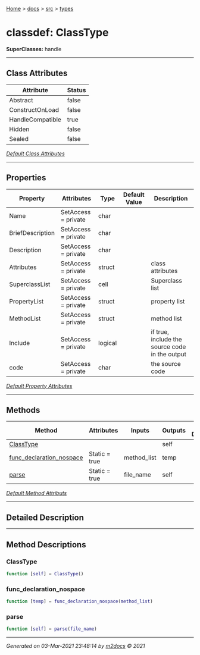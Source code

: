 [Home](../../index.md) > [docs](../../docs_index.md) > [src](../src_index.md) > [types](types_index.md)  


# classdef: ClassType

**SuperClasses:** handle



 ***

## Class Attributes

| Attribute         | Status   | 
| ----------------- | -------- | 
| Abstract | false | 
| ConstructOnLoad | false | 
| HandleCompatible | true | 
| Hidden | false | 
| Sealed | false | 


[*Default Class Attributes*](https://www.mathworks.com/help/matlab/matlab_oop/class-attributes.html)

 ***

## Properties

| Property | Attributes  | Type | Default Value | Description |
| -------- | ----------- | ---- | ------------- | ----------- |
| Name | SetAccess = private | char |  |  |
| BriefDescription | SetAccess = private | char |  |  |
| Description | SetAccess = private | char |  |  |
| Attributes | SetAccess = private | struct |  | class attributes |
| SuperclassList | SetAccess = private | cell |  | Superclass list |
| PropertyList | SetAccess = private | struct |  | property list |
| MethodList | SetAccess = private | struct |  | method list |
| Include | SetAccess = private | logical |  | if true, include the source code in the output |
| code | SetAccess = private | char |  | the source code |

[*Default Property Attributes*](https://www.mathworks.com/help/matlab/matlab_oop/property-attributes.html)

 ***

## Methods

| Method | Attributes | Inputs | Outputs | Brief Description |
| ------ | ---------- | ------ | ------- | ----------------- |
| [ClassType](#classtype) |   |  | self |  |
| [func_declaration_nospace](#func_declaration_nospace) | Static = true | method_list | temp |  |
| [parse](#parse) | Static = true | file_name | self |  |


[*Default Method Attributs*](https://www.mathworks.com/help/matlab/matlab_oop/method-attributes.html)

 ***

## Detailed Description



 ***

## Method Descriptions

 ### ClassType

```matlab
function [self] = ClassType()
```

 ### func_declaration_nospace

```matlab
function [temp] = func_declaration_nospace(method_list)
```

 ### parse

```matlab
function [self] = parse(file_name)
```




***

*Generated on 03-Mar-2021 23:48:14 by [m2docs](https://github.com/crgnam-research/m2docs) © 2021*
